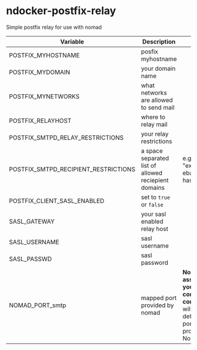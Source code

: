 # ndocker-postfix-relay
Simple postfix relay for use with nomad

Variable | Description | Notes
---|---|---
POSTFIX_MYHOSTNAME | posfix myhostname |
POSTFIX_MYDOMAIN | your domain name |
POSTFIX_MYNETWORKS | what networks are allowed to send mail |
POSTFIX_RELAYHOST | where to relay mail |
POSTFIX_SMTPD_RELAY_RESTRICTIONS | your relay restrictions |
POSTFIX_SMTPD_RECIPIENT_RESTRICTIONS | a space separated list of allowed reciepient domains | e.g. "example.com ebay.com hashicorp.com"
POSTFIX_CLIENT_SASL_ENABLED | set to `true` or `false` |
SASL_GATEWAY | your sasl enabled relay host |
SASL_USERNAME | sasl username |
SASL_PASSWD | sasl password |
NOMAD_PORT_smtp | mapped port provided by nomad | **Nomad will assign this for you when correctly configured**. It will use the default smtp port if not provided by Nomad.
